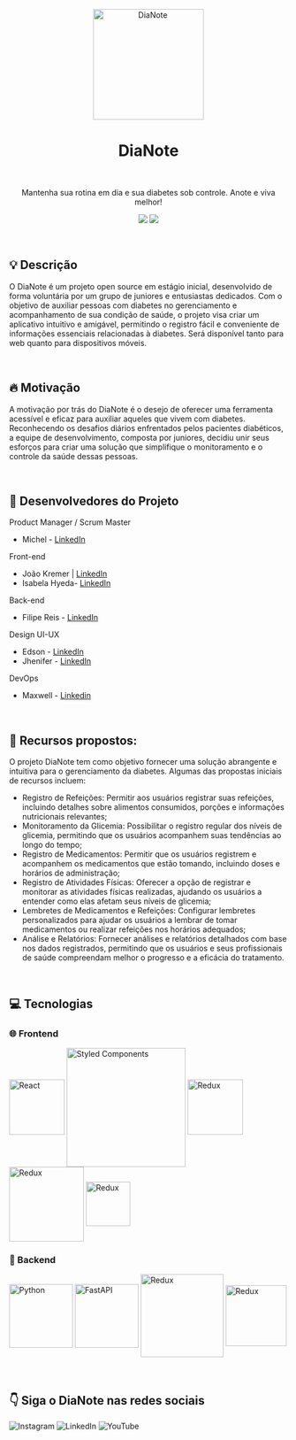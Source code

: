 <div align="center">
<img src="https://github.com/DiaNote/.github/assets/100960828/d23425f7-c7f0-46b9-a8b4-7058445f9ea8" width="200px" alt="DiaNote"/>
</div>

<div align="center">
<h1> DiaNote </h1>
  
  <br>
  
<p>Mantenha sua rotina em dia e sua diabetes sob controle.
Anote e viva melhor!</p>
</div>

<p align="center">
  <img  src="https://img.shields.io/github/followers/DiaNote?label=Follow">
  <img  src="https://img.shields.io/github/stars/DiaNote?style=social"> 
</p>

  <br>


## 💡 Descrição
<p> O DiaNote é um projeto open source em estágio inicial, desenvolvido de forma voluntária por um grupo de juniores e entusiastas dedicados. 
  Com o objetivo de auxiliar pessoas com diabetes no gerenciamento e acompanhamento de sua condição de saúde, o projeto visa criar um aplicativo intuitivo e amigável, 
  permitindo o registro fácil e conveniente de informações essenciais relacionadas à diabetes. Será disponível tanto para web quanto para dispositivos móveis.


</p>

<br>

## 🔥 Motivação
<p>A motivação por trás do DiaNote é o desejo de oferecer uma ferramenta acessível e eficaz para auxiliar aqueles que vivem com diabetes. 
  Reconhecendo os desafios diários enfrentados pelos pacientes diabéticos, a equipe de desenvolvimento, composta por juniores, 
  decidiu unir seus esforços para criar uma solução que simplifique o monitoramento e o controle da saúde dessas pessoas.
</p>

<br>

## 🤝 Desenvolvedores do Projeto

Product Manager / Scrum Master
- Michel - [LinkedIn](https://www.linkedin.com/in/michelralves/)

Front-end

- João Kremer | [LinkedIn](https://www.linkedin.com/in/joaokremer/)
- Isabela Hyeda- [LinkedIn](https://www.linkedin.com/in/isabelahyeda/)

Back-end
- Filipe Reis - [LinkedIn](https://www.linkedin.com/in/filipe-leoni-5745551a8/)

Design UI-UX
 - Edson - [LinkedIn](https://www.linkedin.com/in/edson-junior-ba43451ba/)
 - Jhenifer - [LinkedIn](https://www.linkedin.com/in/jheniferanacleto/)

DevOps
- Maxwell - [Linkedin](https://www.linkedin.com/in/maxwell-kremer/)

<br>

## 🚀 Recursos propostos:
O projeto DiaNote tem como objetivo fornecer uma solução abrangente e intuitiva para o gerenciamento da diabetes. Algumas das propostas iniciais de recursos incluem:</li>

<ul>

<li>Registro de Refeições: Permitir aos usuários registrar suas refeições, incluindo detalhes sobre alimentos consumidos, porções e informações nutricionais relevantes;</li>

<li>Monitoramento da Glicemia: Possibilitar o registro regular dos níveis de glicemia, permitindo que os usuários acompanhem suas tendências ao longo do tempo;</li>

<li>Registro de Medicamentos: Permitir que os usuários registrem e acompanhem os medicamentos que estão tomando, incluindo doses e horários de administração;</li>

<li>Registro de Atividades Físicas: Oferecer a opção de registrar e monitorar as atividades físicas realizadas, ajudando os usuários a entender como elas afetam seus níveis de glicemia;</li>

<li>Lembretes de Medicamentos e Refeições: Configurar lembretes personalizados para ajudar os usuários a lembrar de tomar medicamentos ou realizar refeições nos horários adequados;</li>

<li>Análise e Relatórios: Fornecer análises e relatórios detalhados com base nos dados registrados, permitindo que os usuários e seus profissionais de saúde compreendam melhor o progresso e a eficácia do tratamento.</li>
</ul>

<br>

## 💻 Tecnologias

### 🌐 Frontend
<div style="display: inline_block">
<img  align="center" alt="React" width="100px" src="https://img.shields.io/badge/React-20232A?style=for-the-badge&logo=react&logoColor=61DAFB">
<img  align="center" alt="Styled Components" width="215px" src="https://img.shields.io/badge/styled--components-DB7093?style=for-the-badge&logo=styled-components&logoColor=white">
<img  align="center" alt="Redux" width="100px" src="https://img.shields.io/badge/Redux-593D88?style=for-the-badge&logo=redux&logoColor=white">
<img  align="center" alt="Redux" width="135px" src="https://img.shields.io/badge/TypeScript-007ACC?style=for-the-badge&logo=typescript&logoColor=white">
<img  align="center" alt="Redux" width="80px" src="https://img.shields.io/badge/vite-%23646CFF.svg?style=for-the-badge&logo=vite&logoColor=white">
  
</div>

### 🔧 Backend
<div style="display: inline_block">
<img  align="center" alt="Python" width="115px" src="https://img.shields.io/badge/Python-3776AB?style=for-the-badge&logo=python&logoColor=white">
<img  align="center" alt="FastAPI" width="115px" src="https://img.shields.io/badge/FastAPI-005571?style=for-the-badge&logo=fastapi">
<img  align="center" alt="Redux" width="150px" src="https://img.shields.io/badge/PostgreSQL-316192?style=for-the-badge&logo=postgresql&logoColor=white">
<img  align="center" alt="Redux" width="110px" src="https://img.shields.io/badge/docker-%230db7ed.svg?style=for-the-badge&logo=docker&logoColor=white">

</div>

<br>
<br>


## 👇 Siga o DiaNote nas redes sociais 

<a>![Instagram](https://img.shields.io/badge/Instagram-%23E4405F.svg?style=for-the-badge&logo=Instagram&logoColor=white)</a>
<a>![LinkedIn](https://img.shields.io/badge/linkedin-%230077B5.svg?style=for-the-badge&logo=linkedin&logoColor=white)</a>
<a>![YouTube](https://img.shields.io/badge/YouTube-%23FF0000.svg?style=for-the-badge&logo=YouTube&logoColor=white)</a>
